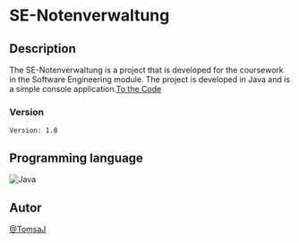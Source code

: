# SE-Notenverwaltung

## Description 

The SE-Notenverwaltung is a project that is developed for the coursework in the Software Engineering module. The project is developed in Java and is a simple console application.[To the Code](https://github.com/TomsaJ/SE-Notenverwaltung/tree/master/Notenverwaltung/src/de/fh/swf/se/s2)

### Version
    Version: 1.8

## Programming language

![Java](https://img.shields.io/badge/java-%23ED8B00.svg?style=for-the-badge&logo=java&logoColor=white)

## Autor
[@TomsaJ](https://www.github.com/TomsaJ)
